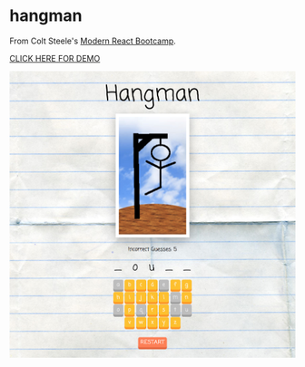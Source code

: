 # hangman
From Colt Steele's [Modern React Bootcamp](https://www.udemy.com/modern-react-bootcamp/).

[CLICK HERE FOR DEMO](https://julienorcross.github.io/hangman/)

![alt text](https://github.com/julienorcross/hangman/blob/master/hangman.png)

